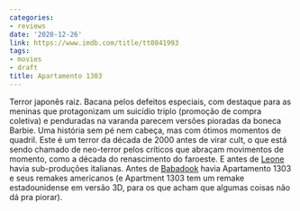```yaml
---
categories:
- reviews
date: '2020-12-26'
link: https://www.imdb.com/title/tt0841993
tags:
- movies
- draft
title: Apartamento 1303
---
```


Terror japonês raiz. Bacana pelos defeitos especiais, com destaque para as meninas que protagonizam um suicídio triplo (promoção de compra coletiva) e penduradas na varanda parecem versões pioradas da boneca Barbie. Uma história sem pé nem cabeça, mas com ótimos momentos de quadril. Este é um terror da década de 2000 antes de virar cult, o que está sendo chamado de neo-terror pelos críticos que abraçam movimentos de momento, como a década do renascimento do faroeste. E antes de [Leone] havia sub-produções italianas. Antes de [Babadook] havia Apartamento 1303 e seus remakes americanos (e Apartment 1303 tem um remake estadounidense em versão 3D, para os que acham que algumas coisas não dá pra piorar).

[Babadook]: /babadook
[Leone]: /era-uma-vez-no-oeste
